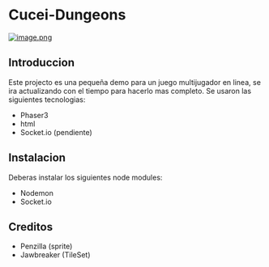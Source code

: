 # Cucei-Dungeons
[![image.png](https://i.postimg.cc/SNvhJ5pg/image.png)](https://postimg.cc/nCB5W3rm)
## Introduccion
Este projecto es una pequeña demo para un juego multijugador en linea, se ira actualizando con el tiempo para hacerlo mas completo.
Se usaron las siguientes tecnologias:
- Phaser3
- html
- Socket.io (pendiente)

## Instalacion

Deberas instalar los siguientes node modules:
- Nodemon
- Socket.io

## Creditos

- Penzilla (sprite)
- Jawbreaker (TileSet)